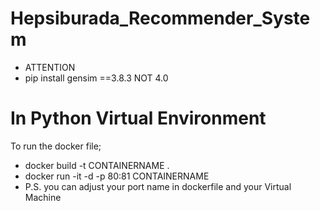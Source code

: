 # Hepsiburada_Recommender_System
- ATTENTION
- pip install gensim ==3.8.3 NOT 4.0



# In Python Virtual Environment
  To run the docker file;

-  docker build -t CONTAINERNAME .
-  docker run -it -d -p 80:81 CONTAINERNAME
- P.S. you can adjust your port name in dockerfile and your Virtual Machine
